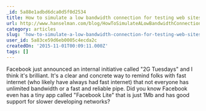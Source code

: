 ```yaml
---
_id: 5a88e1adbd6dca0d5f0d2534
title: How to simulate a low bandwidth connection for testing web sites and applications
url: http://www.hanselman.com/blog/HowToSimulateALowBandwidthConnectionForTestingWebSitesAndApplications.aspx
category: articles
slug: 'how-to-simulate-a-low-bandwidth-connection-for-testing-web-sites-and-applications'
user_id: 5a83ce59d6eb0005c4ecda2c
createdOn: '2015-11-01T00:09:11.000Z'
tags: []
---
```


Facebook just announced an internal initiative called "2G Tuesdays" and I think it's brilliant. It's a clear and concrete way to remind folks with fast internet (who likely have always had fast internet) that not everyone has unlimited bandwidth or a fast and reliable pipe. Did you know Facebook even has a tiny app called "Facebook Lite" that is just 1Mb and has good support for slower developing networks?
